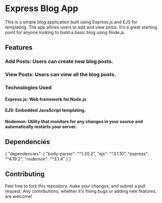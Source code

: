 # Express Blog App
This is a simple blog application built using Express.js and EJS for templating. The app allows users to add and view posts. It's a great starting point for anyone looking to build a basic blog using Node.js.

## Features
### Add Posts: Users can create new blog posts.
### View Posts: Users can view all the blog posts.
### Technologies Used
#### Express.js: Web framework for Node.js
#### EJS: Embedded JavaScript templating.
#### Nodemon: Utility that monitors for any changes in your source and automatically restarts your server.

## Dependencies
{
  "dependencies": {
    "body-parser": "^1.20.2",
    "ejs": "^3.1.10",
    "express": "^4.19.2",
    "nodemon": "^3.1.4"
  }
}


## Contributing
Feel free to fork this repository, make your changes, and submit a pull request. Any contributions, whether it's fixing bugs or adding new features, are welcome!
